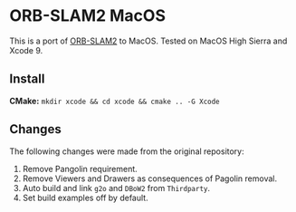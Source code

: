 # ORB-SLAM2 MacOS

This is a port of [ORB-SLAM2](https://github.com/raulmur/ORB_SLAM2) to MacOS. Tested on MacOS High Sierra and Xcode 9.

## Install
**CMake:** `mkdir xcode && cd xcode && cmake .. -G Xcode`

## Changes
The following changes were made from the original repository:

1. Remove Pangolin requirement.
2. Remove Viewers and Drawers as consequences of Pagolin removal.
3. Auto build and link `g2o` and `DBoW2` from `Thirdparty`.
4. Set build examples off by default.
